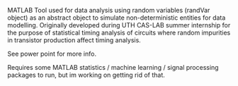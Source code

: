 MATLAB Tool used for data analysis using random variables (randVar object) as an abstract object to simulate non-deterministic entities 
for data modelling. Originally developed during UTH CAS-LAB summer internship for the purpose of statistical timing analysis of circuits
where random impurities in transistor production affect timing analysis.

See power point for more info.

Requires some MATLAB statistics / machine learning / signal processing packages to run, but im working on getting rid of that.
